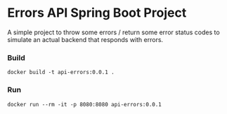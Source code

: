 # Errors API Spring Boot Project

A simple project to throw some errors / return some error status codes
to simulate an actual backend that responds with errors.

### Build
```
docker build -t api-errors:0.0.1 .
```

### Run
```
docker run --rm -it -p 8080:8080 api-errors:0.0.1
```
